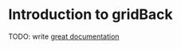 # Introduction to gridBack

TODO: write [great documentation](http://jacobian.org/writing/what-to-write/)
